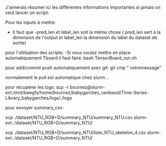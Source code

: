 J'aimerais résumer ici les différentes informations importantes si jamais on veut lancer un script:



Pour les inputs à mettre:
- Il faut que -pred_len et label_len soit la même chose ( pred_len sert à la dimension de l'output et label_len la dimension du label du dataset de sortie)


pour l'utilisation des scripts:
-Si vous voulez mettre en place automatiquement Tboard il faut faire:
bash TensorBoard_run.sh

pour add/commit push automatiquement avec git:
git cmp " votremessage"

normalement le pull est automatique chez slurm...


pour récupérer les logs:
scp -r bournez@slurm-ext:/mnt/beegfs/home/bournez/babygarches_rambaud/Time-Series-Library_babygarches/logs/./logs



pour envoyer summary_csv:

scp  ./dataset/NTU_RGB+D/summary_NTU/summary_NTU.csv slurm-ext:./dataset/NTU_RGB+D/summary_NTU/

scp  ./dataset/NTU_RGB+D/summary_NTU/liste_NTU_skeleton_4.csv slurm-ext:./dataset/NTU_RGB+D/summary_NTU/